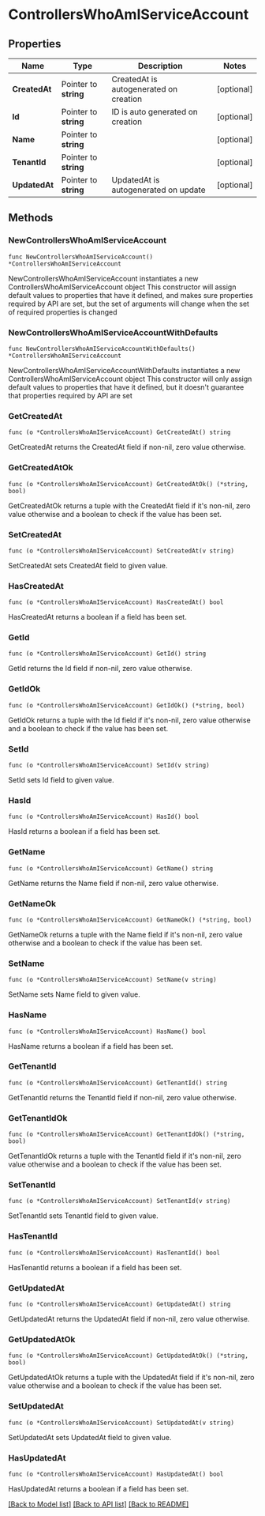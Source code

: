 # ControllersWhoAmIServiceAccount

## Properties

Name | Type | Description | Notes
------------ | ------------- | ------------- | -------------
**CreatedAt** | Pointer to **string** | CreatedAt is autogenerated on creation | [optional] 
**Id** | Pointer to **string** | ID is auto generated on creation | [optional] 
**Name** | Pointer to **string** |  | [optional] 
**TenantId** | Pointer to **string** |  | [optional] 
**UpdatedAt** | Pointer to **string** | UpdatedAt is autogenerated on update | [optional] 

## Methods

### NewControllersWhoAmIServiceAccount

`func NewControllersWhoAmIServiceAccount() *ControllersWhoAmIServiceAccount`

NewControllersWhoAmIServiceAccount instantiates a new ControllersWhoAmIServiceAccount object
This constructor will assign default values to properties that have it defined,
and makes sure properties required by API are set, but the set of arguments
will change when the set of required properties is changed

### NewControllersWhoAmIServiceAccountWithDefaults

`func NewControllersWhoAmIServiceAccountWithDefaults() *ControllersWhoAmIServiceAccount`

NewControllersWhoAmIServiceAccountWithDefaults instantiates a new ControllersWhoAmIServiceAccount object
This constructor will only assign default values to properties that have it defined,
but it doesn't guarantee that properties required by API are set

### GetCreatedAt

`func (o *ControllersWhoAmIServiceAccount) GetCreatedAt() string`

GetCreatedAt returns the CreatedAt field if non-nil, zero value otherwise.

### GetCreatedAtOk

`func (o *ControllersWhoAmIServiceAccount) GetCreatedAtOk() (*string, bool)`

GetCreatedAtOk returns a tuple with the CreatedAt field if it's non-nil, zero value otherwise
and a boolean to check if the value has been set.

### SetCreatedAt

`func (o *ControllersWhoAmIServiceAccount) SetCreatedAt(v string)`

SetCreatedAt sets CreatedAt field to given value.

### HasCreatedAt

`func (o *ControllersWhoAmIServiceAccount) HasCreatedAt() bool`

HasCreatedAt returns a boolean if a field has been set.

### GetId

`func (o *ControllersWhoAmIServiceAccount) GetId() string`

GetId returns the Id field if non-nil, zero value otherwise.

### GetIdOk

`func (o *ControllersWhoAmIServiceAccount) GetIdOk() (*string, bool)`

GetIdOk returns a tuple with the Id field if it's non-nil, zero value otherwise
and a boolean to check if the value has been set.

### SetId

`func (o *ControllersWhoAmIServiceAccount) SetId(v string)`

SetId sets Id field to given value.

### HasId

`func (o *ControllersWhoAmIServiceAccount) HasId() bool`

HasId returns a boolean if a field has been set.

### GetName

`func (o *ControllersWhoAmIServiceAccount) GetName() string`

GetName returns the Name field if non-nil, zero value otherwise.

### GetNameOk

`func (o *ControllersWhoAmIServiceAccount) GetNameOk() (*string, bool)`

GetNameOk returns a tuple with the Name field if it's non-nil, zero value otherwise
and a boolean to check if the value has been set.

### SetName

`func (o *ControllersWhoAmIServiceAccount) SetName(v string)`

SetName sets Name field to given value.

### HasName

`func (o *ControllersWhoAmIServiceAccount) HasName() bool`

HasName returns a boolean if a field has been set.

### GetTenantId

`func (o *ControllersWhoAmIServiceAccount) GetTenantId() string`

GetTenantId returns the TenantId field if non-nil, zero value otherwise.

### GetTenantIdOk

`func (o *ControllersWhoAmIServiceAccount) GetTenantIdOk() (*string, bool)`

GetTenantIdOk returns a tuple with the TenantId field if it's non-nil, zero value otherwise
and a boolean to check if the value has been set.

### SetTenantId

`func (o *ControllersWhoAmIServiceAccount) SetTenantId(v string)`

SetTenantId sets TenantId field to given value.

### HasTenantId

`func (o *ControllersWhoAmIServiceAccount) HasTenantId() bool`

HasTenantId returns a boolean if a field has been set.

### GetUpdatedAt

`func (o *ControllersWhoAmIServiceAccount) GetUpdatedAt() string`

GetUpdatedAt returns the UpdatedAt field if non-nil, zero value otherwise.

### GetUpdatedAtOk

`func (o *ControllersWhoAmIServiceAccount) GetUpdatedAtOk() (*string, bool)`

GetUpdatedAtOk returns a tuple with the UpdatedAt field if it's non-nil, zero value otherwise
and a boolean to check if the value has been set.

### SetUpdatedAt

`func (o *ControllersWhoAmIServiceAccount) SetUpdatedAt(v string)`

SetUpdatedAt sets UpdatedAt field to given value.

### HasUpdatedAt

`func (o *ControllersWhoAmIServiceAccount) HasUpdatedAt() bool`

HasUpdatedAt returns a boolean if a field has been set.


[[Back to Model list]](../README.md#documentation-for-models) [[Back to API list]](../README.md#documentation-for-api-endpoints) [[Back to README]](../README.md)


